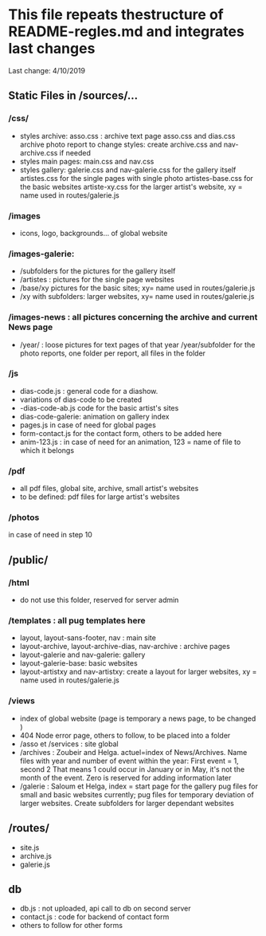 # This file repeats thestructure of README-regles.md and integrates last changes
Last change: 4/10/2019

## Static Files in /sources/...

### /css/
- styles archive:
  asso.css : archive text page
  asso.css and dias.css archive photo report
  to change styles: create archive.css and nav-archive.css if needed
- styles main pages:  main.css and nav.css
- styles gallery: 
  galerie.css and nav-galerie.css for the gallery itself
  artistes.css for the single pages with single photo
  artistes-base.css for the basic websites
  artiste-xy.css for the larger artist's website, xy = name used in routes/galerie.js
### /images
- icons, logo, backgrounds... of global website
### /images-galerie:
- /subfolders for the pictures for the gallery itself
-  /artistes : pictures for the single page websites
-  /base/xy pictures for the basic sites; xy= name used in routes/galerie.js
-  /xy with subfolders: larger websites, xy= name used in routes/galerie.js
### /images-news : all pictures concerning the archive and current News page
- /year/ : loose pictures for text pages of that year
  /year/subfolder for the photo reports, one folder per report, all files in the folder
### /js 
- dias-code.js : general code for a diashow.
- variations of dias-code to be created 
- -dias-code-ab.js code for the basic artist's sites
- dias-code-galerie: animation on gallery index
- pages.js in case of need for global pages 
- form-contact.js for the contact form, others to be added here
- anim-123.js : in case of need for an animation, 123 = name of file to which it belongs
### /pdf 
- all pdf files, global site, archive, small artist's websites
- to be defined: pdf files for large artist's websites
### /photos 
in case of need in step 10

## /public/

### /html
- do not use this folder, reserved for server admin

### /templates : all pug templates here
- layout, layout-sans-footer, nav : main site 
- layout-archive, layout-archive-dias, nav-archive : archive pages
- layout-galerie and nav-galerie: gallery
- layout-galerie-base: basic websites
- layout-artistxy and nav-artistxy: create a layout for larger websites, xy = name used in routes/galerie.js
### /views 
- index of global website (page is temporary a news page, to be changed )
- 404 Node error page, others to follow, to be placed into a folder
- /asso et /services : site global
- /archives : Zoubeir and Helga. 
    actuel=index of News/Archives.
   Name files with year and number of event within the year: First event = 1, second 2 That means 1 could occur in January or in May, it's not the month of the event.
   Zero is reserved for adding information later
- /galerie : Saloum et Helga,
  index = start page for the gallery
  pug files for small and basic websites 
  currently; pug files for temporary deviation of larger websites. 
  Create subfolders for larger dependant websites
## /routes/ 
- site.js
- archive.js
- galerie.js
## db
- db.js : not uploaded, api call to db on second server
- contact.js : code for backend of contact form
- others to follow for other forms